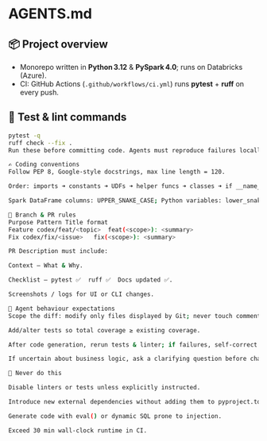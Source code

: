 # AGENTS.md

## 📦 Project overview

- Monorepo written in **Python 3.12** & **PySpark 4.0**; runs on Databricks (Azure).
- CI: GitHub Actions (`.github/workflows/ci.yml`) runs **pytest** + **ruff** on every push.

## 🧪 Test & lint commands

````bash
pytest -q
ruff check --fix .
Run these before committing code. Agents must reproduce failures locally, then ensure all tests pass and lint is clean before final output.

✍️ Coding conventions
Follow PEP 8, Google‑style docstrings, max line length = 120.

Order: imports ➜ constants ➜ UDFs ➜ helper funcs ➜ classes ➜ if __name__ == "__main__":.

Spark DataFrame columns: UPPER_SNAKE_CASE; Python variables: lower_snake_case.

🔀 Branch & PR rules
Purpose	Pattern	Title format
Feature	codex/feat/<topic>	feat(<scope>): <summary>
Fix	codex/fix/<issue>	fix(<scope>): <summary>

PR Description must include:

Context – What & Why.

Checklist – pytest ✅  ruff ✅  Docs updated ✅.

Screenshots / logs for UI or CLI changes.

🤖 Agent behaviour expectations
Scope the diff: modify only files displayed by Git; never touch comments outside the hunk.

Add/alter tests so total coverage ≥ existing coverage.

After code generation, rerun tests & linter; if failures, self‑correct once, else output the unified diff fenced with ```diff.

If uncertain about business logic, ask a clarifying question before changing code.

🚫 Never do this

Disable linters or tests unless explicitly instructed.

Introduce new external dependencies without adding them to pyproject.toml & requirements.txt.

Generate code with eval() or dynamic SQL prone to injection.

Exceed 30 min wall‑clock runtime in CI.
````
